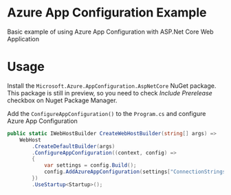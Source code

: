 # Azure App Configuration Example
Basic example of using Azure App Configuration with ASP.Net Core Web Application

# Usage
Install the `Microsoft.Azure.AppConfiguration.AspNetCore` NuGet package. This package is still in preview, so you need to check *Include Prerelease* checkbox on Nuget Package Manager.

Add the `ConfigureAppConfiguration()` to the `Program.cs` and configure Azure App Configuration

```csharp
public static IWebHostBuilder CreateWebHostBuilder(string[] args) =>
    WebHost
        .CreateDefaultBuilder(args)
        .ConfigureAppConfiguration((context, config) =>
        {
            var settings = config.Build();
            config.AddAzureAppConfiguration(settings["ConnectionStrings:AppConfiguration"]);
        })
        .UseStartup<Startup>();
```